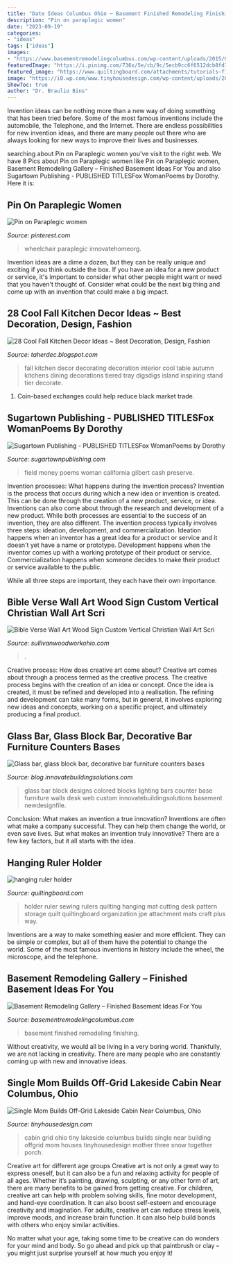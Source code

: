 ```yaml
---
title: "Date Ideas Columbus Ohio ~ Basement Finished Remodeling Finishing"
description: "Pin on paraplegic women"
date: "2023-09-19"
categories:
- "ideas"
tags: ["ideas"]
images:
- "https://www.basementremodelingcolumbus.com/wp-content/uploads/2015/09/7-owens-corning-finishing-a-basement-remodeling-columbus-ohio1.jpg"
featuredImage: "https://i.pinimg.com/736x/5e/cb/9c/5ecb9cc6f6512dcb8fd18c3598fb32dd.jpg"
featured_image: "https://www.quiltingboard.com/attachments/tutorials-f10/206167d1307059200-attachment-206161.jpe"
image: "https://i0.wp.com/www.tinyhousedesign.com/wp-content/uploads/2014/06/Family-Builds-Off-Grid-Lakeside-Cabin-Near-Columbus-Ohio-porch.jpg"
ShowToc: true
author: "Dr. Braulio Bins"
---
```



Invention ideas can be nothing more than a new way of doing something that has been tried before. Some of the most famous inventions include the automobile, the Telephone, and the Internet. There are endless possibilities for new invention ideas, and there are many people out there who are always looking for new ways to improve their lives and businesses.

	

		
searching about Pin on Paraplegic women you've visit to the right web. We have 8 Pics about Pin on Paraplegic women like Pin on Paraplegic women, Basement Remodeling Gallery – Finished Basement Ideas For You and also Sugartown Publishing - PUBLISHED TITLESFox WomanPoems by Dorothy. Here it is:
		
    
## Pin On Paraplegic Women

<img loading=lazy src="https://i.pinimg.com/736x/5e/cb/9c/5ecb9cc6f6512dcb8fd18c3598fb32dd.jpg" onerror="this.onerror=null;this.src='https://tse3.mm.bing.net/th?id=OIP.bRB8zwrtmZHhpnunDxRDVAHaLG&amp;pid=15.1';" alt="Pin on Paraplegic women">

_Source: pinterest.com_

>wheelchair paraplegic innovatehomeorg. 

	

Invention ideas are a dime a dozen, but they can be really unique and exciting if you think outside the box. If you have an idea for a new product or service, it's important to consider what other people might want or need that you haven't thought of. Consider what could be the next big thing and come up with an invention that could make a big impact.

    
## 28 Cool Fall Kitchen Decor Ideas ~ Best Decoration, Design, Fashion

<img loading=lazy src="http://www.digsdigs.com/photos/cool-fall-kitchen-decor-8.jpg" onerror="this.onerror=null;this.src='https://tse3.mm.bing.net/th?id=OIP.SgjtIV8_LKzOoc0bdp6SDAAAAA&amp;pid=15.1';" alt="28 Cool Fall Kitchen Decor Ideas ~ Best Decoration, Design, Fashion">

_Source: taherdec.blogspot.com_

>fall kitchen decor decorating decoration interior cool table autumn kitchens dining decorations tiered tray digsdigs island inspiring stand tier decorate. 

	

1. Coin-based exchanges could help reduce black market trade.

    
## Sugartown Publishing - PUBLISHED TITLESFox WomanPoems By Dorothy

<img loading=lazy src="http://sugartownpublishing.com/yahoo_site_admin/assets/images/Voices_from_the_Field_at_350_dpi.80123431_std.jpg" onerror="this.onerror=null;this.src='https://tse1.mm.bing.net/th?id=OIP.fjDD9v3ye_t8jggkGVyhbgHaLH&amp;pid=15.1';" alt="Sugartown Publishing - PUBLISHED TITLESFox WomanPoems by Dorothy">

_Source: sugartownpublishing.com_

>field money poems woman california gilbert cash preserve. 

	

Invention processes: What happens during the invention process?
Invention is the process that occurs during which a new idea or invention is created. This can be done through the creation of a new product, service, or idea. Inventions can also come about through the research and development of a new product. While both processes are essential to the success of an invention, they are also different. 
The invention process typically involves three steps: ideation, development, and commercialization. Ideation happens when an inventor has a great idea for a product or service and it doesn't yet have a name or prototype. Development happens when the inventor comes up with a working prototype of their product or service. Commercialization happens when someone decides to make their product or service available to the public. 

While all three steps are important, they each have their own importance.

    
## Bible Verse Wall Art Wood Sign Custom Vertical Christian Wall Art Scri

<img loading=lazy src="https://cdn.shopify.com/s/files/1/0273/8756/0035/products/il_fullxfull.1835679275_j7w2_1200x1200.jpg?v=1580697917" onerror="this.onerror=null;this.src='https://tse2.mm.bing.net/th?id=OIP.7HG7VQNexCwp4g1rWeJsHgHaJ4&amp;pid=15.1';" alt="Bible Verse Wall Art Wood Sign Custom Vertical Christian Wall Art Scri">

_Source: sullivanwoodworkohio.com_

>. 

	

Creative process: How does creative art come about?
Creative art comes about through a process termed as the creative process. The creative process begins with the creation of an idea or concept. Once the idea is created, it must be refined and developed into a realisation. The refining and development can take many forms, but in general, it involves exploring new ideas and concepts, working on a specific project, and ultimately producing a final product.

    
## Glass Bar, Glass Block Bar, Decorative Bar Furniture Counters Bases

<img loading=lazy src="http://blog.innovatebuildingsolutions.com/wp-content/uploads/2011/04/Colored_glass_block_bar_spooner_job.jpg" onerror="this.onerror=null;this.src='https://tse1.mm.bing.net/th?id=OIP.PnoS70xk0a78UorTdyYp9AHaEJ&amp;pid=15.1';" alt="Glass bar, glass block bar, decorative bar furniture counters bases">

_Source: blog.innovatebuildingsolutions.com_

>glass bar block designs colored blocks lighting bars counter base furniture walls desk web custom innovatebuildingsolutions basement newdesignfile. 

	

Conclusion: What makes an invention a true innovation?
Inventions are often what make a company successful. They can help them change the world, or even save lives. But what makes an invention truly innovative? There are a few key factors, but it all starts with the idea.

    
## Hanging Ruler Holder

<img loading=lazy src="https://www.quiltingboard.com/attachments/tutorials-f10/206167d1307059200-attachment-206161.jpe" onerror="this.onerror=null;this.src='https://tse3.mm.bing.net/th?id=OIP.JLHfCXmY7glmwea4bN8MxAHaJ4&amp;pid=15.1';" alt="hanging ruler holder">

_Source: quiltingboard.com_

>holder ruler sewing rulers quilting hanging mat cutting desk pattern storage quilt quiltingboard organization jpe attachment mats craft plus way. 

	

Inventions are a way to make something easier and more efficient. They can be simple or complex, but all of them have the potential to change the world. Some of the most famous inventions in history include the wheel, the microscope, and the telephone.

    
## Basement Remodeling Gallery – Finished Basement Ideas For You

<img loading=lazy src="https://www.basementremodelingcolumbus.com/wp-content/uploads/2015/09/7-owens-corning-finishing-a-basement-remodeling-columbus-ohio1.jpg" onerror="this.onerror=null;this.src='https://tse2.mm.bing.net/th?id=OIP.kRM9L_3gEoI-DLjmXl6i2QHaEo&amp;pid=15.1';" alt="Basement Remodeling Gallery – Finished Basement Ideas For You">

_Source: basementremodelingcolumbus.com_

>basement finished remodeling finishing. 

	

Without creativity, we would all be living in a very boring world. Thankfully, we are not lacking in creativity. There are many people who are constantly coming up with new and innovative ideas.

    
## Single Mom Builds Off-Grid Lakeside Cabin Near Columbus, Ohio

<img loading=lazy src="https://i0.wp.com/www.tinyhousedesign.com/wp-content/uploads/2014/06/Family-Builds-Off-Grid-Lakeside-Cabin-Near-Columbus-Ohio-porch.jpg" onerror="this.onerror=null;this.src='https://tse2.mm.bing.net/th?id=OIP.N9My35pW3MwoveLMKOsBGQHaJ4&amp;pid=15.1';" alt="Single Mom Builds Off-Grid Lakeside Cabin Near Columbus, Ohio">

_Source: tinyhousedesign.com_

>cabin grid ohio tiny lakeside columbus builds single near building offgrid mom houses tinyhousedesign mother three snow together porch. 

	

Creative art for different age groups
Creative art is not only a great way to express oneself, but it can also be a fun and relaxing activity for people of all ages. Whether it’s painting, drawing, sculpting, or any other form of art, there are many benefits to be gained from getting creative.
For children, creative art can help with problem solving skills, fine motor development, and hand-eye coordination. It can also boost self-esteem and encourage creativity and imagination. For adults, creative art can reduce stress levels, improve moods, and increase brain function. It can also help build bonds with others who enjoy similar activities.

No matter what your age, taking some time to be creative can do wonders for your mind and body. So go ahead and pick up that paintbrush or clay – you might just surprise yourself at how much you enjoy it!

